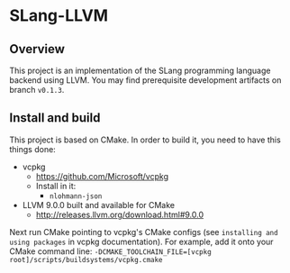 # SLang-LLVM

## Overview

This project is an implementation of the SLang programming language backend using LLVM.
You may find prerequisite development artifacts on branch `v0.1.3`.

## Install and build

This project is based on CMake. In order to build it, you need to have this things done:
* vcpkg
    * https://github.com/Microsoft/vcpkg
	* Install in it:
	    * `nlohmann-json`
* LLVM 9.0.0 built and available for CMake
    * http://releases.llvm.org/download.html#9.0.0

Next run CMake pointing to vcpkg's CMake configs (see `installing and using packages` in vcpkg documentation).
For example, add it onto your CMake command line:
`-DCMAKE_TOOLCHAIN_FILE=[vcpkg root]/scripts/buildsystems/vcpkg.cmake`
